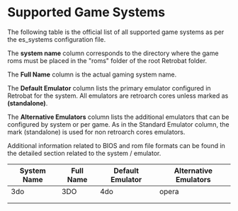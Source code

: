 # Supported Game Systems

The following table is the official list of all supported game systems as per the es\_systems configuration file.

The **system name** column corresponds to the directory where the game roms must be placed in the "roms" folder of the root Retrobat folder.

The **Full Name** column is the actual gaming system name.

The **Default Emulator** column lists the primary emulator configured in Retrobat for the system. All emulators are retroarch cores unless marked as **(standalone)**.

The **Alternative Emulators** column lists the additional emulators that can be configured by system or per game. As in the Standard Emulator column, the mark (standalone) is used for non retroarch cores emulators.

Additional information related to BIOS and rom file formats can be found in the detailed section related to the system / emulator.

| System Name | Full Name | Default Emulator | Alternative Emulators |
| ----------- | --------- | ---------------- | --------------------- |
| 3do         | 3DO       | 4do              | opera                 |
|             |           |                  |                       |
|             |           |                  |                       |

